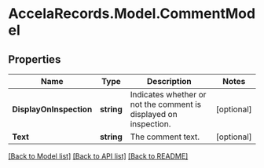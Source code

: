 # AccelaRecords.Model.CommentModel
## Properties

Name | Type | Description | Notes
------------ | ------------- | ------------- | -------------
**DisplayOnInspection** | **string** | Indicates whether or not the comment is displayed on inspection. | [optional] 
**Text** | **string** | The comment text. | [optional] 

[[Back to Model list]](../README.md#documentation-for-models) [[Back to API list]](../README.md#documentation-for-api-endpoints) [[Back to README]](../README.md)

